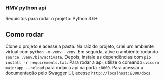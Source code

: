 ### HMV python api

Requisitos para rodar o projeto:
Python 3.6+

## Como rodar

Clone o projeto e acesse a pasta. Na raíz do projeto, criei um ambiente virtual com `python -m venv .venv`. Em seguida, ative o ambiente rodando `source .venv/bin/activate`.
Depois, instale as dependências com `pip install -r requirements.txt`.
Para rodar a api, utilize o comando `uvicorn main:app --reload` para rodar a api na porta `:8000`. Para acessar a documentação pelo Swagger UI, acesse `http://localhost:8000/docs`.
